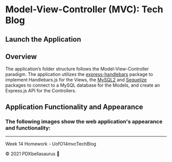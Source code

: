 # Model-View-Controller (MVC): Tech Blog

## Launch the Application

## Overview
The application’s folder structure follows the Model-View-Controller paradigm. The application utilizes the [express-handlebars](https://www.npmjs.com/package/express-handlebars) package to implement Handlebars.js for the Views, the [MySQL2](https://www.npmjs.com/package/mysql2) and [Sequelize](https://www.npmjs.com/package/sequelize) packages to connect to a MySQL database for the Models, and create an Express.js API for the Controllers.

## Application Functionality and Appearance

### The following images show the web application's appearance and functionality: 

______________________________
Week 14 Homework - UofO14mvcTechBlog

© 2021 PDXbellasaurus :sauropod: